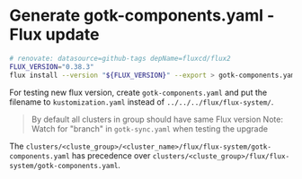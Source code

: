 # Generate gotk-components.yaml - Flux update

```bash
# renovate: datasource=github-tags depName=fluxcd/flux2
FLUX_VERSION="0.38.3"
flux install --version "${FLUX_VERSION}" --export > gotk-components.yaml
```

For testing new flux version, create `gotk-components.yaml` and
put the filename to `kustomization.yaml` instead
of `../../../flux/flux-system/`.

> By default all clusters in group should have same Flux version
> Note: Watch for "branch" in `gotk-sync.yaml` when testing the upgrade

The `clusters/<cluste_group>/<cluster_name>/flux/flux-system/gotk-components.yaml`
has precedence over `clusters/<cluste_group>/flux/flux-system/gotk-components.yaml`.

